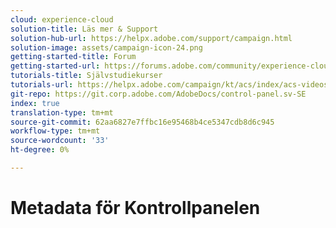 ```yaml
---
cloud: experience-cloud
solution-title: Läs mer & Support
solution-hub-url: https://helpx.adobe.com/support/campaign.html
solution-image: assets/campaign-icon-24.png
getting-started-title: Forum
getting-started-url: https://forums.adobe.com/community/experience-cloud/marketing-cloud/campaign/standard
tutorials-title: Självstudiekurser
tutorials-url: https://helpx.adobe.com/campaign/kt/acs/index/acs-videos.html
git-repo: https://git.corp.adobe.com/AdobeDocs/control-panel.sv-SE
index: true
translation-type: tm+mt
source-git-commit: 62aa6827e7ffbc16e95468b4ce5347cdb8d6c945
workflow-type: tm+mt
source-wordcount: '33'
ht-degree: 0%

---
```



# Metadata för Kontrollpanelen
